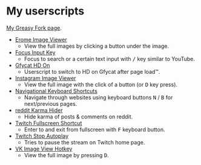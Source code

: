 # My userscripts

[My Greasy Fork page](https://greasyfork.org/en/users/247902-kittenparry).

* [Erome Image Viewer](erome_image_viewer)
	* View the full images by clicking a button under the image.
* [Focus Input Key](focus_input_key)
	* Focus to search or a certain text input with <kbd>/</kbd> key similar to YouTube.
* [Gfycat HD On](gfycat_hd_on)
	* Userscript to switch to HD on Gfycat after page load™.
* [Instagram Image Viewer](instagram_image_viewer)
	* View the full image with the click of a button (or <kbd>D</kbd> key press).
* [Navigational Keyboard Shortcuts](navigational_keyboard_shortcuts)
	* Navigate through websites using keyboard buttons <kbd>N</kbd> / <kbd>B</kbd> for next/previous pages.
* [reddit Karma Hider](reddit_karma_hider)
	* Hide karma of posts & comments on reddit.
* [Twitch Fullscreen Shortcut](twitch_fullscreen_shortcut)
	* Enter to and exit from fullscreen with <kbd>F</kbd> keyboard button.
* [Twitch Stop Autoplay](twitch_stop_autoplay)
	* Tries to pause the stream on Twitch home page.
* [VK Image View Hotkey](vk_image_view_hotkey)
	* View the full image by pressing <kbd>D</kbd>.
